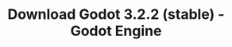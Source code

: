 ---
# Generated by /tools/generators/src/download_archive_generator !!! do not edit by hand !!!
title: 'Download Godot 3.2.2 (stable) - Godot Engine'
type: 'download/archive'
name: '3.2.2'
flavor: 'stable'
release_date: '2020-06-26T03:00:00-00:00'
release_notes: 'article/maintenance-release-godot-3-2-2/'
primaryPlatforms:
  - 'android.apk'
  - 'macos.universal'
  - 'windows.64'
  - 'linux_server.headless.64'
  - 'web'
  - 'templates'
links:
  android.apk:
    name: 'android.apk'
    title: 'Android'
    caption: 'APK Universal (ARM64 + ARMv7 + x86_64 + x86)'
    tags:
      - 'APK download'
      - 'ARM64/v7'
      - 'x86 (64 & 32 bit)'
    hosts:
      github_builds:
        regular: 'https://github.com/godotengine/godot-builds/releases/download/3.2.2-stable/Godot_v3.2.2-stable_android_editor.apk'
        mono: '#'
      github:
        regular: 'https://github.com/godotengine/godot/releases/download/3.2.2-stable/Godot_v3.2.2-stable_android_editor.apk'
        mono: '#'
  macos.universal:
    name: 'macos.universal'
    title: 'macOS'
    caption: 'Universal (x86_64 + Silício da Apple)'
    tags:
      - 'Intel/Apple Silicon'
      - '64 bit'
    hosts:
      github_builds:
        regular: 'https://github.com/godotengine/godot-builds/releases/download/3.2.2-stable/Godot_v3.2.2-stable_osx.universal.zip'
        mono: 'https://github.com/godotengine/godot-builds/releases/download/3.2.2-stable/Godot_v3.2.2-stable_mono_osx.universal.zip'
      github:
        regular: 'https://github.com/godotengine/godot/releases/download/3.2.2-stable/Godot_v3.2.2-stable_osx.universal.zip'
        mono: 'https://github.com/godotengine/godot/releases/download/3.2.2-stable/Godot_v3.2.2-stable_mono_osx.universal.zip'
  windows.64:
    name: 'windows.64'
    title: 'Windows'
    caption: 'Padrão (x86_64)'
    tags:
      - '64 bit'
    hosts:
      github_builds:
        regular: 'https://github.com/godotengine/godot-builds/releases/download/3.2.2-stable/Godot_v3.2.2-stable_win64.exe.zip'
        mono: 'https://github.com/godotengine/godot-builds/releases/download/3.2.2-stable/Godot_v3.2.2-stable_mono_win64.zip'
      github:
        regular: 'https://github.com/godotengine/godot/releases/download/3.2.2-stable/Godot_v3.2.2-stable_win64.exe.zip'
        mono: 'https://github.com/godotengine/godot/releases/download/3.2.2-stable/Godot_v3.2.2-stable_mono_win64.zip'
  linux_server.headless.64:
    name: 'linux_server.headless.64'
    title: 'Linux Server'
    caption: 'Headless (x86_64)'
    tags:
      - '64 bit'
      - 'Headless'
    hosts:
      github_builds:
        regular: 'https://github.com/godotengine/godot-builds/releases/download/3.2.2-stable/Godot_v3.2.2-stable_linux_headless.64.zip'
        mono: 'https://github.com/godotengine/godot-builds/releases/download/3.2.2-stable/Godot_v3.2.2-stable_mono_linux_headless_64.zip'
      github:
        regular: 'https://github.com/godotengine/godot/releases/download/3.2.2-stable/Godot_v3.2.2-stable_linux_headless.64.zip'
        mono: 'https://github.com/godotengine/godot/releases/download/3.2.2-stable/Godot_v3.2.2-stable_mono_linux_headless_64.zip'
  web:
    name: 'web'
    title: 'Editor Web'
    caption: ''
    tags:
      - 'Self-hosted'
      - 'Cross-platform'
    hosts:
      github_builds:
        regular: 'https://github.com/godotengine/godot-builds/releases/download/3.2.2-stable/Godot_v3.2.2-stable_web_editor.zip'
        mono: '#'
      github:
        regular: 'https://github.com/godotengine/godot/releases/download/3.2.2-stable/Godot_v3.2.2-stable_web_editor.zip'
        mono: '#'
  linux.64:
    name: 'linux.64'
    title: 'Linux'
    caption: 'Padrão (x86_64)'
    tags:
      - '64 bit'
    hosts:
      github_builds:
        regular: 'https://github.com/godotengine/godot-builds/releases/download/3.2.2-stable/Godot_v3.2.2-stable_x11.64.zip'
        mono: 'https://github.com/godotengine/godot-builds/releases/download/3.2.2-stable/Godot_v3.2.2-stable_mono_x11_64.zip'
      github:
        regular: 'https://github.com/godotengine/godot/releases/download/3.2.2-stable/Godot_v3.2.2-stable_x11.64.zip'
        mono: 'https://github.com/godotengine/godot/releases/download/3.2.2-stable/Godot_v3.2.2-stable_mono_x11_64.zip'
  linux.32:
    name: 'linux.32'
    title: 'Linux'
    caption: 'Padrão (x86)'
    tags:
      - '32 bit'
    hosts:
      github_builds:
        regular: 'https://github.com/godotengine/godot-builds/releases/download/3.2.2-stable/Godot_v3.2.2-stable_x11.32.zip'
        mono: 'https://github.com/godotengine/godot-builds/releases/download/3.2.2-stable/Godot_v3.2.2-stable_mono_x11_32.zip'
      github:
        regular: 'https://github.com/godotengine/godot/releases/download/3.2.2-stable/Godot_v3.2.2-stable_x11.32.zip'
        mono: 'https://github.com/godotengine/godot/releases/download/3.2.2-stable/Godot_v3.2.2-stable_mono_x11_32.zip'
  windows.32:
    name: 'windows.32'
    title: 'Windows'
    caption: 'Padrão (x86)'
    tags:
      - '32 bit'
    hosts:
      github_builds:
        regular: 'https://github.com/godotengine/godot-builds/releases/download/3.2.2-stable/Godot_v3.2.2-stable_win32.exe.zip'
        mono: 'https://github.com/godotengine/godot-builds/releases/download/3.2.2-stable/Godot_v3.2.2-stable_mono_win32.zip'
      github:
        regular: 'https://github.com/godotengine/godot/releases/download/3.2.2-stable/Godot_v3.2.2-stable_win32.exe.zip'
        mono: 'https://github.com/godotengine/godot/releases/download/3.2.2-stable/Godot_v3.2.2-stable_mono_win32.zip'
  linux_server.64:
    name: 'linux_server.64'
    title: 'Servidor Linux'
    caption: 'Padrão (x86_64)'
    tags:
      - '64 bit'
    hosts:
      github_builds:
        regular: 'https://github.com/godotengine/godot-builds/releases/download/3.2.2-stable/Godot_v3.2.2-stable_linux_server.64.zip'
        mono: 'https://github.com/godotengine/godot-builds/releases/download/3.2.2-stable/Godot_v3.2.2-stable_mono_linux_server_64.zip'
      github:
        regular: 'https://github.com/godotengine/godot/releases/download/3.2.2-stable/Godot_v3.2.2-stable_linux_server.64.zip'
        mono: 'https://github.com/godotengine/godot/releases/download/3.2.2-stable/Godot_v3.2.2-stable_mono_linux_server_64.zip'
  aar_library:
    name: 'aar_library'
    title: 'Biblioteca de AAR'
    caption: ''
    tags:
      - 'Android plugins'
      - 'Java'
      - 'Kotlin'
    hosts:
      github_builds:
        regular: 'https://github.com/godotengine/godot-builds/releases/download/3.2.2-stable/godot-lib.3.2.2.stable.release.aar'
        mono: 'https://github.com/godotengine/godot-builds/releases/download/3.2.2-stable/godot-lib.3.2.2.stable.mono.release.aar'
      github:
        regular: 'https://github.com/godotengine/godot/releases/download/3.2.2-stable/godot-lib.3.2.2.stable.release.aar'
        mono: 'https://github.com/godotengine/godot/releases/download/3.2.2-stable/godot-lib.3.2.2.stable.mono.release.aar'
  templates:
    name: 'templates'
    title: 'Modelos de exportação'
    caption: ''
    tags:
      - 'Utilizado para exportar os seus jogos para todas as plataformas suportadas'
    hosts:
      github_builds:
        regular: 'https://github.com/godotengine/godot-builds/releases/download/3.2.2-stable/Godot_v3.2.2-stable_export_templates.tpz'
        mono: 'https://github.com/godotengine/godot-builds/releases/download/3.2.2-stable/Godot_v3.2.2-stable_mono_export_templates.tpz'
      github:
        regular: 'https://github.com/godotengine/godot/releases/download/3.2.2-stable/Godot_v3.2.2-stable_export_templates.tpz'
        mono: 'https://github.com/godotengine/godot/releases/download/3.2.2-stable/Godot_v3.2.2-stable_mono_export_templates.tpz'
---